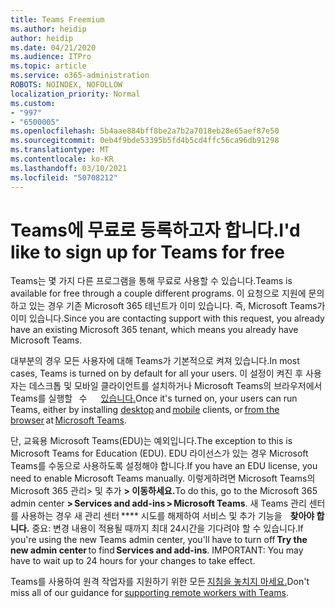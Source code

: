 ```yaml
---
title: Teams Freemium
ms.author: heidip
author: heidip
ms.date: 04/21/2020
ms.audience: ITPro
ms.topic: article
ms.service: o365-administration
ROBOTS: NOINDEX, NOFOLLOW
localization_priority: Normal
ms.custom:
- "997"
- "6500005"
ms.openlocfilehash: 5b4aae884bff8be2a7b2a7018eb28e65aef87e50
ms.sourcegitcommit: 0eb4f9bde53395b5fd4b5cd4ffc56ca96db91298
ms.translationtype: MT
ms.contentlocale: ko-KR
ms.lasthandoff: 03/10/2021
ms.locfileid: "50708212"
---
```

# <a name="id-like-to-sign-up-for-teams-for-free"></a><span data-ttu-id="a9365-102">Teams에 무료로 등록하고자 합니다.</span><span class="sxs-lookup"><span data-stu-id="a9365-102">I'd like to sign up for Teams for free</span></span>

<span data-ttu-id="a9365-103">Teams는 몇 가지 다른 프로그램을 통해 무료로 사용할 수 있습니다.</span><span class="sxs-lookup"><span data-stu-id="a9365-103">Teams is available for free through a couple different programs.</span></span> <span data-ttu-id="a9365-104">이 요청으로 지원에 문의하고 있는 경우 기존 Microsoft 365 테넌트가 이미 있습니다. 즉, Microsoft Teams가 이미 있습니다.</span><span class="sxs-lookup"><span data-stu-id="a9365-104">Since you are contacting support with this request, you already have an existing Microsoft 365 tenant, which means you already have Microsoft Teams.</span></span>

<span data-ttu-id="a9365-105">대부분의 경우 모든 사용자에 대해 Teams가 기본적으로 켜져 있습니다.</span><span class="sxs-lookup"><span data-stu-id="a9365-105">In most cases, Teams is turned on by default for all your users.</span></span> <span data-ttu-id="a9365-106">이 설정이 켜진 후 사용자는 데스크톱 및 모바일 [](https://docs.microsoft.com/MicrosoftTeams/get-clients#desktop-client)클라이언트를 설치하거나 Microsoft Teams의 브라우저에서 Teams를 실행할   수 [](https://docs.microsoft.com/MicrosoftTeams/get-clients#mobile-clients)  [](https://dos.microsoft.com/MicrosoftTeams/get-clients#web-client)    [있습니다.](https://www.microsoft.com/microsoft-teams/teams-for-work)</span><span class="sxs-lookup"><span data-stu-id="a9365-106">Once it's turned on, your users can run Teams, either by installing [desktop](https://docs.microsoft.com/MicrosoftTeams/get-clients#desktop-client) and [mobile](https://docs.microsoft.com/MicrosoftTeams/get-clients#mobile-clients) clients, or [from the browser](https://dos.microsoft.com/MicrosoftTeams/get-clients#web-client) at [Microsoft Teams](https://www.microsoft.com/microsoft-teams/teams-for-work).</span></span>

<span data-ttu-id="a9365-107">단, 교육용 Microsoft Teams(EDU)는 예외입니다.</span><span class="sxs-lookup"><span data-stu-id="a9365-107">The exception to this is Microsoft Teams for Education (EDU).</span></span> <span data-ttu-id="a9365-108">EDU 라이선스가 있는 경우 Microsoft Teams를 수동으로 사용하도록 설정해야 합니다.</span><span class="sxs-lookup"><span data-stu-id="a9365-108">If you have an EDU license, you need to enable Microsoft Teams manually.</span></span> <span data-ttu-id="a9365-109">이렇게하려면 Microsoft Teams의 Microsoft 365 관리> 및 추가 **> 이동하세요.**</span><span class="sxs-lookup"><span data-stu-id="a9365-109">To do this, go to the Microsoft 365 admin center **> Services and add-ins > Microsoft Teams**.</span></span> <span data-ttu-id="a9365-110">새 Teams 관리 센터를 사용하는 경우 새 관리 센터 \*\*\*\* 시도를 해제하여 서비스 및 추가 기능을    **찾아야 합니다.** 중요: 변경 내용이 적용될 때까지 최대 24시간을 기다려야 할 수 있습니다.</span><span class="sxs-lookup"><span data-stu-id="a9365-110">If you're using the new Teams admin center, you'll have to turn off **Try the new admin center** to find **Services and add-ins**. IMPORTANT: You may have to wait up to 24 hours for your changes to take effect.</span></span>

<span data-ttu-id="a9365-111">Teams를 사용하여 원격 작업자를 지원하기 위한 모든 [지침을 놓치지 마세요.](https://docs.microsoft.com/MicrosoftTeams/support-remote-work-with-teams)</span><span class="sxs-lookup"><span data-stu-id="a9365-111">Don't miss all of our guidance for [supporting remote workers with Teams](https://docs.microsoft.com/MicrosoftTeams/support-remote-work-with-teams).</span></span>
